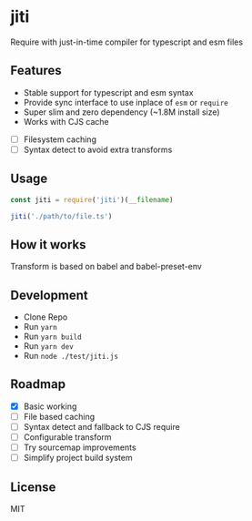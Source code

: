 # jiti

Require with just-in-time compiler for typescript and esm files

## Features

- Stable support for typescript and esm syntax
- Provide sync interface to use inplace of `esm` or `require`
- Super slim and zero dependency (~1.8M install size)
- Works with CJS cache
- [ ] Filesystem caching
- [ ] Syntax detect to avoid extra transforms

## Usage

```js
const jiti = require('jiti')(__filename)

jiti('./path/to/file.ts')
```

## How it works

Transform is based on babel and babel-preset-env

## Development

- Clone Repo
- Run `yarn`
- Run `yarn build`
- Run `yarn dev`
- Run `node ./test/jiti.js`

## Roadmap

- [x] Basic working
- [ ] File based caching
- [ ] Syntax detect and fallback to CJS require
- [ ] Configurable transform
- [ ] Try sourcemap improvements
- [ ] Simplify project build system

## License

MIT
